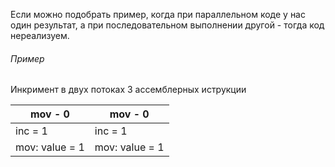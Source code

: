 Если можно подобрать пример, когда при параллельном коде у нас один результат, а при последовательном выполнении другой - тогда код нереализуем.

###### Пример
Инкримент в двух потоках
3 ассемблерных иструкции

| mov - 0        | mov - 0        |
| -------------- | -------------- |
| inc = 1        | inc = 1        |
| mov: value = 1 | mov: value = 1 |
